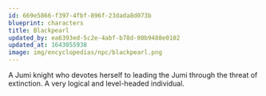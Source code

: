 ```yaml
---
id: 669e5866-f397-4fbf-896f-23dada8d073b
blueprint: characters
title: Blackpearl
updated_by: ea6393ed-5c2e-4abf-b78d-80b9488e0102
updated_at: 1643055938
image: img/encyclopedias/npc/blackpearl.png
---
```

A Jumi knight who devotes herself to leading the Jumi through the threat of extinction. A very logical and level-headed individual.